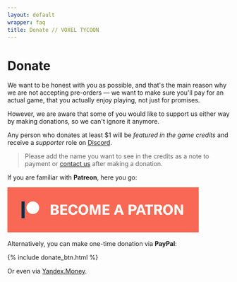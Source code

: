 ```yaml
---
layout: default
wrapper: faq
title: Donate // VOXEL TYCOON
---
```


# Donate

<!-- {% include donate_btn.html %} -->

We want to be honest with you as possible, and that's the main reason why we are not accepting pre-orders — we want to make sure you'll pay for an actual game, that you actually enjoy playing, not just for promises.

However, we are aware that some of you would like to support us either way by making donations, so we can't ignore it anymore.

Any person who donates at least <span class="money">$1</span> will be *featured in the game credits* and receive a *supporter* role on [Discord](//discord.gg/64KPWd5).

> Please add the name you want to see in the credits as a note to payment or [contact us](mailto:dev@voxeltycoon.xyz) after making a donation.

If you are familiar with **Patreon**, here you go:

<a class="patreon" href="https://www.patreon.com/bePatron?u=7655118">
    <img src="become_a_patron_button.png">
</a>

Alternatively, you can make one-time donation via **PayPal**:

{% include donate_btn.html %}

Or even via [Yandex.Money](http://yasobe.ru/na/voxeltycoon).
